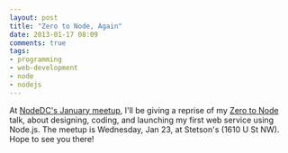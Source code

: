 ```yaml
---
layout: post
title: "Zero to Node, Again"
date: 2013-01-17 08:09
comments: true
tags:
- programming
- web-development
- node
- nodejs
---
```


At [NodeDC's January meetup](http://www.meetup.com/node-dc/events/98796672/),
I'll be giving a reprise of my
[Zero to Node](http://sandinmyjoints.github.com/zero-to-node/) talk, about
designing, coding, and launching my first web service using Node.js. The meetup
is Wednesday, Jan 23, at Stetson's (1610 U St NW). Hope to see you there!

